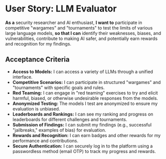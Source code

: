 # User Story: LLM Evaluator

**As a** security researcher and AI enthusiast,
**I want to** participate in competitive "wargames" and "tournaments" to test the limits of various large language models,
**so that I can** identify their weaknesses, biases, and vulnerabilities, contribute to making AI safer, and potentially earn rewards and recognition for my findings.

## Acceptance Criteria

* **Access to Models:** I can access a variety of LLMs through a unified interface.
* **Competitive Scenarios:** I can participate in structured "wargames" and "tournaments" with specific goals and rules.
* **Red Teaming:** I can engage in "red teaming" exercises to try and elicit harmful, biased, or otherwise undesirable responses from the models.
* **Anonymized Testing:** The models I test are anonymized to ensure my evaluation is unbiased.
* **Leaderboards and Rankings:** I can see my ranking and progress on leaderboards for different challenges and tournaments.
* **Submission of Findings:** I can submit my findings (e.g., successful "jailbreaks," examples of bias) for evaluation.
* **Rewards and Recognition:** I can earn badges and other rewards for my performance and contributions.
* **Secure Authentication:** I can securely log in to the platform using a passwordless method (email OTP) to track my progress and rewards.
